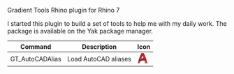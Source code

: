 Gradient Tools Rhino plugin for Rhino 7

I started this plugin to build a set of tools to help me with my daily work. The
package is available on the Yak package manager.

| Command | Description | Icon|
| --- | --- | --- |
|GT_AutoCADAlias|Load AutoCAD aliases| ![](assets/GT_AutoCADAlias.png)